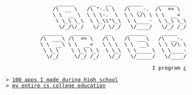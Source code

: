 <pre>
                  ______     __   __     _____     ______     ______     __     __                   
                 /\  __ \   /\ "-.\ \   /\  __-.  /\  == \   /\  ___\   /\ \  _ \ \                  
                 \ \  __ \  \ \ \-.  \  \ \ \/\ \ \ \  __<   \ \  __\   \ \ \/ ".\ \                 
                  \ \_\ \_\  \ \_\\"\_\  \ \____-  \ \_\ \_\  \ \_____\  \ \__/".~\_\                
                   \/_/\/_/   \/_/ \/_/   \/____/   \/_/ /_/   \/_____/   \/_/   \/_/                
              ______   ______     __     ______     _____     __    __     ______     __   __    
             /\  ___\ /\  == \   /\ \   /\  ___\   /\  __-.  /\ "-./  \   /\  __ \   /\ "-.\ \   
             \ \  __\ \ \  __<   \ \ \  \ \  __\   \ \ \/\ \ \ \ \-./\ \  \ \  __ \  \ \ \-.  \  
              \ \_\    \ \_\ \_\  \ \_\  \ \_____\  \ \____-  \ \_\ \ \_\  \ \_\ \_\  \ \_\\"\_\ 
               \/_/     \/_/ /_/   \/_/   \/_____/   \/____/   \/_/  \/_/   \/_/\/_/   \/_/ \/_/ 
                     
                                                 I program <a href="https://photos.app.goo.gl/DpoWmg4SSf4z2QPE9">cool shit</a>

  > <a href="https://github.com/Anderita-Games">100 apps I made during high school</a>
  > <a href="https://github.com/Fried-man-Education">my entire cs college education</a>
</pre>
